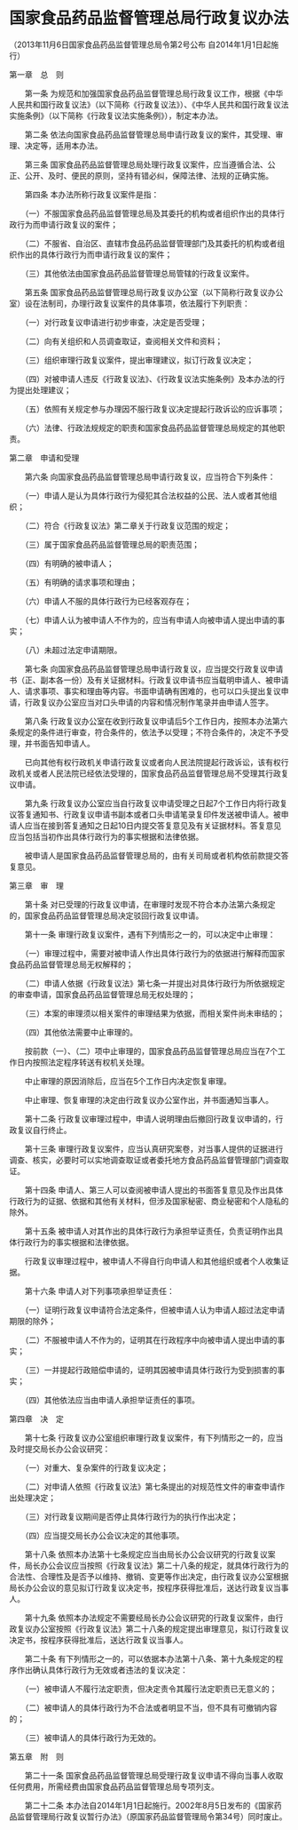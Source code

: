 # 国家食品药品监督管理总局行政复议办法

（2013年11月6日国家食品药品监督管理总局令第2号公布 自2014年1月1日起施行）

 

第一章　总　则

 

　　第一条 为规范和加强国家食品药品监督管理总局行政复议工作，根据《中华人民共和国行政复议法》（以下简称《行政复议法》）、《中华人民共和国行政复议法实施条例》（以下简称《行政复议法实施条例》），制定本办法。

　　第二条 依法向国家食品药品监督管理总局申请行政复议的案件，其受理、审理、决定等，适用本办法。

　　第三条 国家食品药品监督管理总局处理行政复议案件，应当遵循合法、公正、公开、及时、便民的原则，坚持有错必纠，保障法律、法规的正确实施。

　　第四条 本办法所称行政复议案件是指：

　　（一）不服国家食品药品监督管理总局及其委托的机构或者组织作出的具体行政行为而申请行政复议的案件；

　　（二）不服省、自治区、直辖市食品药品监督管理部门及其委托的机构或者组织作出的具体行政行为而申请行政复议的案件；

　　（三）其他依法由国家食品药品监督管理总局管辖的行政复议案件。

　　第五条 国家食品药品监督管理总局行政复议办公室（以下简称行政复议办公室）设在法制司，办理行政复议案件的具体事项，依法履行下列职责：

　　（一）对行政复议申请进行初步审查，决定是否受理；

　　（二）向有关组织和人员调查取证，查阅相关文件和资料；

　　（三）组织审理行政复议案件，提出审理建议，拟订行政复议决定；

　　（四）对被申请人违反《行政复议法》、《行政复议法实施条例》及本办法的行为提出处理建议；

　　（五）依照有关规定参与办理因不服行政复议决定提起行政诉讼的应诉事项；

　　（六）法律、行政法规规定的职责和国家食品药品监督管理总局规定的其他职责。

 

第二章　申请和受理

 

　　第六条 向国家食品药品监督管理总局申请行政复议，应当符合下列条件：

　　（一）申请人是认为具体行政行为侵犯其合法权益的公民、法人或者其他组织；

　　（二）符合《行政复议法》第二章关于行政复议范围的规定；

　　（三）属于国家食品药品监督管理总局的职责范围；

　　（四）有明确的被申请人；

　　（五）有明确的请求事项和理由；

　　（六）申请人不服的具体行政行为已经客观存在；

　　（七）申请人认为被申请人不作为的，应当有申请人向被申请人提出申请的事实；

　　（八）未超过法定申请期限。

　　第七条 向国家食品药品监督管理总局申请行政复议，应当提交行政复议申请书（正、副本各一份）及有关证据材料。行政复议申请书应当载明申请人、被申请人、请求事项、事实和理由等内容。书面申请确有困难的，也可以口头提出复议申请，行政复议办公室应当对口头申请的内容和情况制作笔录并由申请人签字。

　　第八条 行政复议办公室在收到行政复议申请后5个工作日内，按照本办法第六条规定的条件进行审查，符合条件的，依法予以受理；不符合条件的，决定不予受理，并书面告知申请人。

　　已向其他有权行政机关申请行政复议或者向人民法院提起行政诉讼，该有权行政机关或者人民法院已经依法受理的，国家食品药品监督管理总局不受理其行政复议申请。

　　第九条 行政复议办公室应当自行政复议申请受理之日起7个工作日内将行政复议答复通知书、行政复议申请书副本或者口头申请笔录复印件发送被申请人。被申请人应当在接到答复通知之日起10日内提交答复意见及有关证据材料。答复意见应当包括当初作出具体行政行为的事实根据和法律依据。

　　被申请人是国家食品药品监督管理总局的，由有关司局或者机构依前款提交答复意见。

 

第三章　审　理

 

　　第十条 对已受理的行政复议申请，在审理时发现不符合本办法第六条规定的，国家食品药品监督管理总局决定驳回行政复议申请。

　　第十一条 审理行政复议案件，遇有下列情形之一的，可以决定中止审理：

　　（一）审理过程中，需要对被申请人作出具体行政行为的依据进行解释而国家食品药品监督管理总局无权解释的；

　　（二）申请人依据《行政复议法》第七条一并提出对具体行政行为所依据规定的审查申请，国家食品药品监督管理总局无权处理的；

　　（三）本案的审理须以相关案件的审理结果为依据，而相关案件尚未审结的；

　　（四）其他依法需要中止审理的。

　　按前款（一）、（二）项中止审理的，国家食品药品监督管理总局应当在7个工作日内按照法定程序转送有权机关处理。

　　中止审理的原因消除后，应当在5个工作日内决定恢复审理。

　　中止审理、恢复审理的决定由行政复议办公室作出，并书面通知当事人。

　　第十二条 行政复议审理过程中，申请人说明理由后撤回行政复议申请的，行政复议自行终止。

　　第十三条 审理行政复议案件，应当认真研究案卷，对当事人提供的证据进行调查、核实，必要时可以实地调查取证或者委托地方食品药品监督管理部门调查取证。

　　第十四条 申请人、第三人可以查阅被申请人提出的书面答复意见及作出具体行政行为的证据、依据和其他有关材料，但涉及国家秘密、商业秘密和个人隐私的除外。

　　第十五条 被申请人对其作出的具体行政行为承担举证责任，负责证明作出具体行政行为的事实根据和法律依据。

　　行政复议审理过程中，被申请人不得自行向申请人和其他组织或者个人收集证据。

　　第十六条 申请人对下列事项承担举证责任：

　　（一）证明行政复议申请符合法定条件，但被申请人认为申请人超过法定申请期限的除外；

　　（二）不服被申请人不作为的，证明其在行政程序中向被申请人提出申请的事实；

　　（三）一并提起行政赔偿申请的，证明其因被申请具体行政行为受到损害的事实；

　　（四）其他依法应当由申请人承担举证责任的事项。

 

第四章　决　定

 

　　第十七条 行政复议办公室组织审理行政复议案件，有下列情形之一的，应当及时提交局长办公会议研究：

　　（一）对重大、复杂案件的行政复议决定；

　　（二）对申请人依照《行政复议法》第七条提出的对规范性文件的审查申请作出处理决定；

　　（三）对行政复议期间是否停止具体行政行为的执行作出决定；

　　（四）应当提交局长办公会议决定的其他事项。

　　第十八条 依照本办法第十七条规定应当由局长办公会议研究的行政复议案件，局长办公会议应当按照《行政复议法》第二十八条的规定，就具体行政行为的合法性、合理性及是否予以维持、撤销、变更等作出决定，由行政复议办公室根据局长办公会议的意见拟订行政复议决定书，按程序获得批准后，送达行政复议当事人。

　　第十九条 依照本办法规定不需要经局长办公会议研究的行政复议案件，由行政复议办公室按照《行政复议法》第二十八条的规定提出审理意见，拟订行政复议决定书，按程序获得批准后，送达行政复议当事人。

　　第二十条 有下列情形之一的，可以依据本办法第十八条、第十九条规定的程序作出确认具体行政行为无效或者违法的复议决定：

　　（一）被申请人不履行法定职责，但决定责令其履行法定职责已无意义的；

　　（二）被申请人的具体行政行为不合法或者明显不当，但不具有可撤销内容的；

　　（三）被申请人的具体行政行为无效的。

 

第五章　附　则

 

　　第二十一条 国家食品药品监督管理总局受理行政复议申请不得向当事人收取任何费用，所需经费由国家食品药品监督管理总局专项列支。

　　第二十二条 本办法自2014年1月1日起施行。2002年8月5日发布的《国家药品监督管理局行政复议暂行办法》（原国家药品监督管理局令第34号）同时废止。